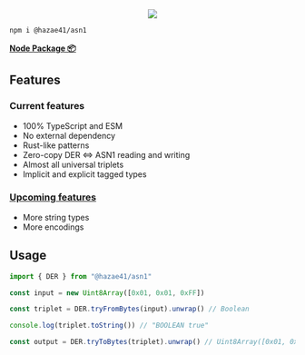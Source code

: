 <div align="center">
<img src="https://user-images.githubusercontent.com/4405263/219944360-d138f86e-5517-4859-a532-1a6e45579074.png" />
</div>

```bash
npm i @hazae41/asn1
```

[**Node Package 📦**](https://www.npmjs.com/package/@hazae41/asn1)

## Features

### Current features
- 100% TypeScript and ESM
- No external dependency
- Rust-like patterns
- Zero-copy DER <=> ASN1 reading and writing
- Almost all universal triplets
- Implicit and explicit tagged types

### [Upcoming features](https://github.com/sponsors/hazae41)
- More string types
- More encodings

## Usage

```typescript
import { DER } from "@hazae41/asn1"

const input = new Uint8Array([0x01, 0x01, 0xFF])

const triplet = DER.tryFromBytes(input).unwrap() // Boolean

console.log(triplet.toString()) // "BOOLEAN true"

const output = DER.tryToBytes(triplet).unwrap() // Uint8Array([0x01, 0x01, 0xFF])
```
